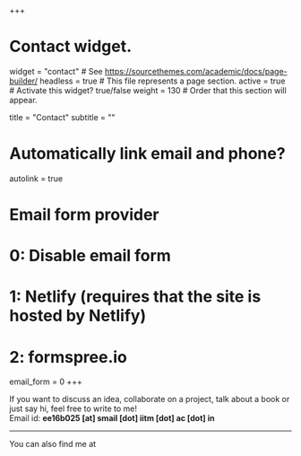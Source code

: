 +++
# Contact widget.
widget = "contact"  # See https://sourcethemes.com/academic/docs/page-builder/
headless = true  # This file represents a page section.
active = true  # Activate this widget? true/false
weight = 130  # Order that this section will appear.

title = "Contact"
subtitle = ""

# Automatically link email and phone?
autolink = true

# Email form provider
#   0: Disable email form
#   1: Netlify (requires that the site is hosted by Netlify)
#   2: formspree.io
email_form = 0
+++



If you want to discuss an idea, collaborate on a project, talk about a book or just say hi, feel free to write to me! \
Email id: __ee16b025 [at] smail [dot] iitm [dot] ac [dot] in__

---

You can also find me at
